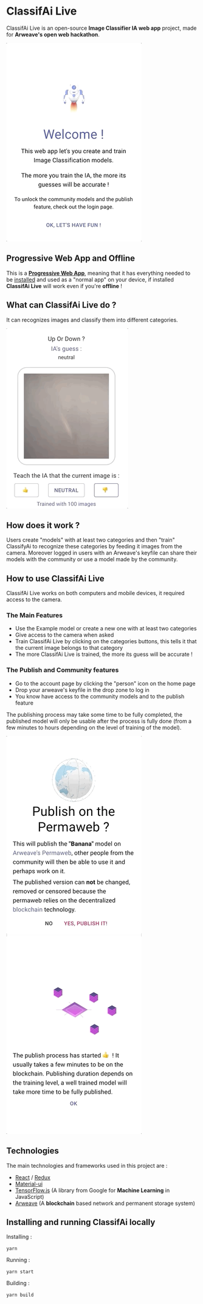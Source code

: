 # ClassifAi Live
ClassifAi Live is an open-source __Image Classifier IA web app__ project, made for __Arweave's open web hackathon__.

<kbd>![intro-gif](readme_assets/intro.gif)</kbd>

## Progressive Web App and Offline
This is a __[Progressive Web App](https://en.wikipedia.org/wiki/Progressive_web_application)__, meaning that it has everything needed to be [installed](https://support.google.com/chrome/answer/9658361?co=GENIE.Platform%3DDesktop&hl=en&oco=1) and used as a "normal app" on your device, if installed __ClassifAi Live__ will work even if you're __offline__ !

## What can ClassifAi Live do ?
It can recognizes images and classify them into different categories.

<kbd>![thumb-demo-gif](readme_assets/thumb-demo.gif)</kbd>

## How does it work ?
Users create "models" with at least two categories and then "train" ClassifyAi to recognize these categories by feeding it images from the camera.
Moreover logged in users with an Arweave's keyfile can share their models with the community or use a model made by the community.

## How to use ClassifAi Live
ClassifAi Live works on both computers and mobile devices, it required access to the camera.

### The Main Features
* Use the Example model or create a new one with at least two categories
* Give access to the camera when asked
* Train ClassifAi Live by clicking on the categories buttons, this tells it that the current image belongs to that category
* The more ClassifAi Live is trained, the more its guess will be accurate !

### The Publish and Community features
* Go to the account page by clicking the "person" icon on the home page
* Drop your arweave's keyfile in the drop zone to log in
* You know have access to the community models and to the publish feature

The publishing process may take some time to be fully completed, the published model will only be usable after the process is fully done (from a few minutes to hours depending on the level of training of the model).

<kbd>![publish-gif](readme_assets/publish.gif)</kbd>
<kbd>![publish-started-gif](readme_assets/publish-started.gif)</kbd>

## Technologies
The main technologies and frameworks used in this project are :
* [React](https://reactjs.org/) / [Redux](https://redux.js.org/)
* [Material-ui](https://material-ui.com/)
* [TensorFlow.js](https://www.tensorflow.org/) (A library from Google for __Machine Learning__ in JavaScript)
* [Arweave](https://www.arweave.org/) (A __blockchain__ based network and permanent storage system)

## Installing and running ClassifAi locally
Installing :
```
yarn
```
Running : 
```
yarn start
```
Building : 
```
yarn build
```
